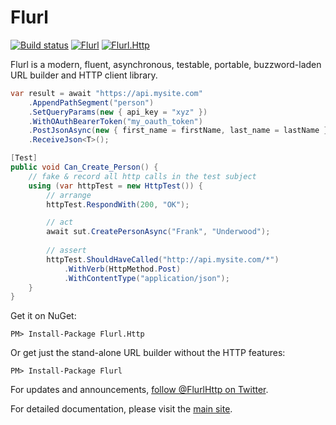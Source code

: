 # Flurl

[![Build status](https://ci.appveyor.com/api/projects/status/hec8ioqg0j07ttg5/branch/master?svg=true)](https://ci.appveyor.com/project/kroniak/flurl/branch/master)
[![Flurl](https://img.shields.io/nuget/v/Flurl.svg?maxAge=3600)](https://www.nuget.org/packages/Flurl/)
[![Flurl.Http](https://img.shields.io/nuget/v/Flurl.Http.svg?maxAge=3600)](https://www.nuget.org/packages/Flurl.Http/)

Flurl is a modern, fluent, asynchronous, testable, portable, buzzword-laden URL builder and HTTP client library.

````c#
var result = await "https://api.mysite.com"
    .AppendPathSegment("person")
    .SetQueryParams(new { api_key = "xyz" })
    .WithOAuthBearerToken("my_oauth_token")
    .PostJsonAsync(new { first_name = firstName, last_name = lastName })
    .ReceiveJson<T>();

[Test]
public void Can_Create_Person() {
    // fake & record all http calls in the test subject
    using (var httpTest = new HttpTest()) {
        // arrange
        httpTest.RespondWith(200, "OK");

        // act
        await sut.CreatePersonAsync("Frank", "Underwood");
        
        // assert
        httpTest.ShouldHaveCalled("http://api.mysite.com/*")
            .WithVerb(HttpMethod.Post)
            .WithContentType("application/json");
    }
}
````

Get it on NuGet:

`PM> Install-Package Flurl.Http`

Or get just the stand-alone URL builder without the HTTP features:

`PM> Install-Package Flurl`

For updates and announcements, [follow @FlurlHttp on Twitter](https://twitter.com/intent/user?screen_name=FlurlHttp).

For detailed documentation, please visit the [main site](https://flurl.netlify.com/). 
